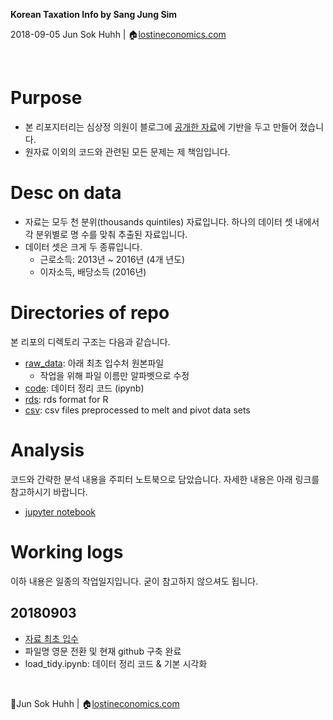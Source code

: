 **Korean Taxation Info by Sang Jung Sim**

2018-09-05
Jun Sok Huhh | :house:[lostineconomics.com](http://lostineconomics.com)

&nbsp; 

# Purpose 

* 본 리포지터리는 심상정 의원이 블로그에 [공개한 자료](https://m.blog.naver.com/PostView.nhn?blogId=713sim&logNo=221350785950&proxyReferer=https%3A%2F%2Ft.co%2FQYfrnFqnnO%3Famp%3D1)에 기반을 두고 만들어 졌습니다.
* 원자료 이외의 코드와 관련된 모든 문제는 제 책임입니다. 

# Desc on data 

* 자료는 모두 천 분위(thousands quintiles) 자료입니다. 하나의 데이터 셋 내에서 각 분위별로 명 수를 맞춰 추출된 자료입니다. 
* 데이터 셋은 크게 두 종류입니다. 
  * 근로소득: 2013년 ~ 2016년 (4개 년도)
  * 이자소득, 배당소득 (2016년) 

# Directories of repo  

본 리포의 디렉토리 구조는 다음과 같습니다. 

* [raw_data](https://github.com/anarinsk/simsangjung/tree/master/raw_data): 아래 최초 입수처 원본파일
    * 작업을 위해 파일 이름만 알파벳으로 수정 
* [code](https://github.com/anarinsk/simsangjung/tree/master/code): 데이터 정리 코드 (ipynb)
* [rds](https://github.com/anarinsk/simsangjung/tree/master/rds): rds format for R 
* [csv](https://github.com/anarinsk/simsangjung/tree/master/csv): csv files preprocessed to melt and pivot data sets

# Analysis

코드와 간략한 분석 내용을 주피터 노트북으로 담았습니다. 자세한 내용은 아래 링크를 참고하시기 바랍니다. 

* [jupyter notebook](https://nbviewer.jupyter.org/github/anarinsk/simsangjung/blob/master/code/load_tidy.ipynb)

# Working logs 

이하 내용은 일종의 작업일지입니다. 굳이 참고하지 않으셔도 됩니다. 

## 20180903 

* [자료 최초 입수](https://m.blog.naver.com/PostView.nhn?blogId=713sim&logNo=221350785950&proxyReferer=https%3A%2F%2Ft.co%2FQYfrnFqnnO%3Famp%3D1)
* 파일명 영문 전환 및 현재 github 구축 완료 
* load_tidy.ipynb: 데이터 정리 코드 & 기본 시각화 

&nbsp; 

:feet:Jun Sok Huhh | :house:[lostineconomics.com](http://lostineconomics.com)
<!--stackedit_data:
eyJoaXN0b3J5IjpbMTY4NjM2NjgzNiwzOTY3ODc4MDQsMTEwOD
c2NDcwMF19
-->
